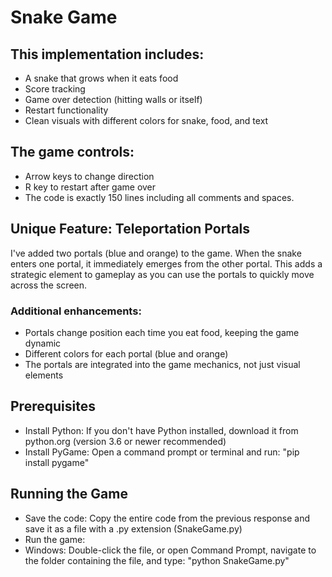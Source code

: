 # Snake Game

## This implementation includes:
- A snake that grows when it eats food
- Score tracking
- Game over detection (hitting walls or itself)
- Restart functionality
- Clean visuals with different colors for snake, food, and text

## The game controls:
- Arrow keys to change direction
- R key to restart after game over
- The code is exactly 150 lines including all comments and spaces.

## Unique Feature: Teleportation Portals
I've added two portals (blue and orange) to the game. When the snake enters one portal, it immediately emerges from the other portal. This adds a strategic element to gameplay as you can use the portals to quickly move across the screen.

### Additional enhancements:
- Portals change position each time you eat food, keeping the game dynamic
- Different colors for each portal (blue and orange)
- The portals are integrated into the game mechanics, not just visual elements

## Prerequisites
- Install Python: If you don't have Python installed, download it from python.org (version 3.6 or newer recommended)
- Install PyGame: Open a command prompt or terminal and run: "pip install pygame"

## Running the Game
- Save the code: Copy the entire code from the previous response and save it as a file with a .py extension (SnakeGame.py)
- Run the game:
- Windows: Double-click the file, or open Command Prompt, navigate to the folder containing the file, and type: "python SnakeGame.py"
